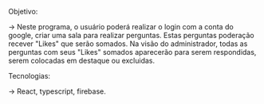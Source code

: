 Objetivo:

  -> Neste programa, o usuário poderá realizar o login com a conta do google, criar uma sala para realizar perguntas. Estas perguntas poderação recever "Likes" que serão somados. Na visão do administrador, todas as perguntas com seus "Likes" somados aparecerão para serem respondidas, serem colocadas em destaque ou excluidas.
  
Tecnologias:

  -> React, typescript, firebase.
